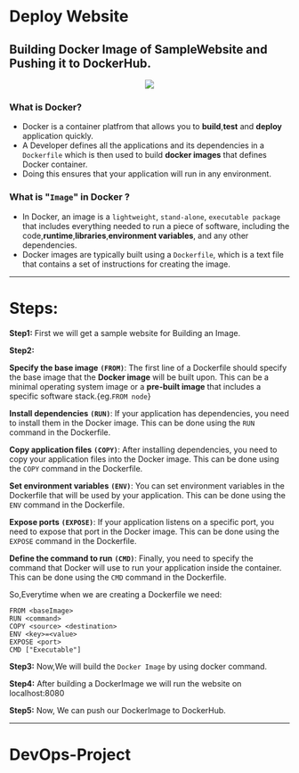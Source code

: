 # Deploy Website
## Building Docker Image of SampleWebsite and Pushing it to DockerHub.
<div align="center">
    <img src="https://user-images.githubusercontent.com/76991475/228748856-75b072e6-0e67-4091-bdf0-f15a30d014c1.png">
</div>

### What is Docker?
- Docker is a container platfrom that allows you to **build**,**test** and **deploy** application quickly.
- A Developer defines all the applications and its dependencies in a `Dockerfile` which is then used to build **docker images** that defines  Docker container.
- Doing this ensures that your application will run in any environment.

### What is "`Image`" in Docker ?
- In Docker, an image is a `lightweight`, `stand-alone`, `executable package` that includes everything needed to run a piece of software, including the code,**runtime**,**libraries**,**environment variables**, and any other dependencies. 
- Docker images are typically built using a `Dockerfile`, which is a text file that contains a set of instructions for creating the image.

---

# Steps:

**Step1:** First we will get a sample website for Building an Image.

**Step2:**

**Specify the base image** **`(FROM)`**: The first line of a Dockerfile should specify the base image that the **Docker image** will be built upon. This can be a minimal operating system image or a **pre-built image** that includes a specific software stack.{eg.`FROM node`}

**Install dependencies** **`(RUN)`**: If your application has dependencies, you need to install them in the Docker image. This can be done using the `RUN` command in the Dockerfile.

**Copy application files** **`(COPY)`**: After installing dependencies, you need to copy your application files into the Docker image. This can be done using the `COPY` command in the Dockerfile.

**Set environment variables** **`(ENV)`**: You can set environment variables in the Dockerfile that will be used by your application. This can be done using the `ENV` command in the Dockerfile.

**Expose ports** **`(EXPOSE)`**: If your application listens on a specific port, you need to expose that port in the Docker image. This can be done using the `EXPOSE` command in the Dockerfile.

**Define the command to run** **`(CMD)`**: Finally, you need to specify the command that Docker will use to run your application inside the container. This can be done using the `CMD` command in the Dockerfile.

So,Everytime when we are creating a Dockerfile we need:
```
FROM <baseImage>
RUN <command>
COPY <source> <destination>
ENV <key>=<value>
EXPOSE <port>
CMD ["Executable"]
```
**Step3:** Now,We will build the `Docker Image` by using docker command.

**Step4:** After building a DockerImage we will run the website on localhost:8080

**Step5:** Now, We can push our DockerImage to DockerHub.

---
# DevOps-Project
